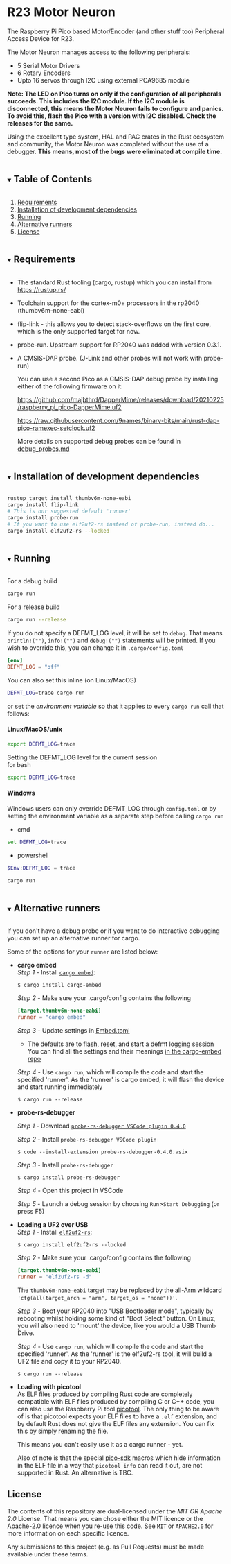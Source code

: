 # R23 Motor Neuron

The Raspberry Pi Pico based Motor/Encoder (and other stuff too) Peripheral Access Device for R23.

The Motor Neuron manages access to the following peripherals:
- 5 Serial Motor Drivers
- 6 Rotary Encoders
- Upto 16 servos through I2C using external PCA9685 module

**Note: The LED on Pico turns on only if the configuration of all peripherals succeeds. This includes the I2C module.
If the I2C module is disconnected, this means the Motor Neuron fails to configure and panics. To avoid this, flash the
Pico with a version with I2C disabled. Check the releases for the same.**

Using the excellent type system, HAL and PAC crates in the Rust ecosystem and community, the Motor Neuron was completed without the use
of a debugger. **This means, most of the bugs were eliminated at compile time.**
<!-- TABLE OF CONTENTS -->
<details open="open">
  
  <summary><h2 style="display: inline-block">Table of Contents</h2></summary>
  <ol>
    <li><a href="#markdown-header-requirements">Requirements</a></li>
    <li><a href="#installation-of-development-dependencies">Installation of development dependencies</a></li>
    <li><a href="#running">Running</a></li>
    <li><a href="#alternative-runners">Alternative runners</a></li>
    <li><a href="#license">License</a></li>
  </ol>
</details>

<!-- Requirements -->
<details open="open">
  <summary><h2 style="display: inline-block" id="requirements">Requirements</h2></summary>
  
- The standard Rust tooling (cargo, rustup) which you can install from https://rustup.rs/

- Toolchain support for the cortex-m0+ processors in the rp2040 (thumbv6m-none-eabi)

- flip-link - this allows you to detect stack-overflows on the first core, which is the only supported target for now.

- probe-run. Upstream support for RP2040 was added with version 0.3.1.

- A CMSIS-DAP probe. (J-Link and other probes will not work with probe-run)

  You can use a second Pico as a CMSIS-DAP debug probe by installing either of the following firmware on it:

  https://github.com/majbthrd/DapperMime/releases/download/20210225/raspberry_pi_pico-DapperMime.uf2

  https://raw.githubusercontent.com/9names/binary-bits/main/rust-dap-pico-ramexec-setclock.uf2

  More details on supported debug probes can be found in [debug_probes.md](debug_probes.md)

</details>

<!-- Installation of development dependencies -->
<details open="open">
  <summary><h2 style="display: inline-block" id="installation-of-development-dependencies">Installation of development dependencies</h2></summary>

```sh
rustup target install thumbv6m-none-eabi
cargo install flip-link
# This is our suggested default 'runner'
cargo install probe-run
# If you want to use elf2uf2-rs instead of probe-run, instead do...
cargo install elf2uf2-rs --locked
```

</details>


<!-- Running -->
<details open="open">
  <summary><h2 style="display: inline-block" id="running">Running</h2></summary>
  
For a debug build
```sh
cargo run
```
For a release build
```sh
cargo run --release
```

If you do not specify a DEFMT_LOG level, it will be set to `debug`.
That means `println!("")`, `info!("")` and `debug!("")` statements will be printed.
If you wish to override this, you can change it in `.cargo/config.toml` 
```toml
[env]
DEFMT_LOG = "off"
```
You can also set this inline (on Linux/MacOS)  
```sh
DEFMT_LOG=trace cargo run
```

or set the _environment variable_ so that it applies to every `cargo run` call that follows:
#### Linux/MacOS/unix
```sh
export DEFMT_LOG=trace
```

Setting the DEFMT_LOG level for the current session  
for bash
```sh
export DEFMT_LOG=trace
```

#### Windows
Windows users can only override DEFMT_LOG through `config.toml`
or by setting the environment variable as a separate step before calling `cargo run`
- cmd
```cmd
set DEFMT_LOG=trace
```
- powershell
```ps1
$Env:DEFMT_LOG = trace
```

```cmd
cargo run
```

</details>
<!-- ALTERNATIVE RUNNERS -->
<details open="open">
  <summary><h2 style="display: inline-block" id="alternative-runners">Alternative runners</h2></summary>

If you don't have a debug probe or if you want to do interactive debugging you can set up an alternative runner for cargo.  

Some of the options for your `runner` are listed below:

* **cargo embed**  
  *Step 1* - Install [`cargo embed`](https://github.com/probe-rs/cargo-embed):

  ```console
  $ cargo install cargo-embed
  ```

  *Step 2* - Make sure your .cargo/config contains the following

  ```toml
  [target.thumbv6m-none-eabi]
  runner = "cargo embed"
  ```

  *Step 3* - Update settings in [Embed.toml](./Embed.toml)  
  - The defaults are to flash, reset, and start a defmt logging session
  You can find all the settings and their meanings [in the cargo-embed repo](https://github.com/probe-rs/cargo-embed/blob/master/src/config/default.toml)

  *Step 4* - Use `cargo run`, which will compile the code and start the
  specified 'runner'. As the 'runner' is cargo embed, it will flash the device
  and start running immediately

  ```console
  $ cargo run --release
  ```

* **probe-rs-debugger**

  *Step 1* - Download [`probe-rs-debugger VSCode plugin 0.4.0`](https://github.com/probe-rs/vscode/releases/download/v0.4.0/probe-rs-debugger-0.4.0.vsix)

  *Step 2* - Install `probe-rs-debugger VSCode plugin`
  ```console
  $ code --install-extension probe-rs-debugger-0.4.0.vsix
  ```

  *Step 3* - Install `probe-rs-debugger`
  ```console
  $ cargo install probe-rs-debugger
  ```

  *Step 4* - Open this project in VSCode

  *Step 5* - Launch a debug session by choosing `Run`>`Start Debugging` (or press F5)

* **Loading a UF2 over USB**  
  *Step 1* - Install [`elf2uf2-rs`](https://github.com/JoNil/elf2uf2-rs):

  ```console
  $ cargo install elf2uf2-rs --locked
  ```

  *Step 2* - Make sure your .cargo/config contains the following

  ```toml
  [target.thumbv6m-none-eabi]
  runner = "elf2uf2-rs -d"
  ```

  The `thumbv6m-none-eabi` target may be replaced by the all-Arm wildcard
  `'cfg(all(target_arch = "arm", target_os = "none"))'`.

  *Step 3* - Boot your RP2040 into "USB Bootloader mode", typically by rebooting
  whilst holding some kind of "Boot Select" button. On Linux, you will also need
  to 'mount' the device, like you would a USB Thumb Drive.

  *Step 4* - Use `cargo run`, which will compile the code and start the
  specified 'runner'. As the 'runner' is the elf2uf2-rs tool, it will build a UF2
  file and copy it to your RP2040.

  ```console
  $ cargo run --release
  ```

* **Loading with picotool**  
  As ELF files produced by compiling Rust code are completely compatible with ELF
  files produced by compiling C or C++ code, you can also use the Raspberry Pi
  tool [picotool](https://github.com/raspberrypi/picotool). The only thing to be
  aware of is that picotool expects your ELF files to have a `.elf` extension, and
  by default Rust does not give the ELF files any extension. You can fix this by
  simply renaming the file.

  This means you can't easily use it as a cargo runner - yet.

  Also of note is that the special
  [pico-sdk](https://github.com/raspberrypi/pico-sdk) macros which hide
  information in the ELF file in a way that `picotool info` can read it out, are
  not supported in Rust. An alternative is TBC.

</details>

## License

The contents of this repository are dual-licensed under the _MIT OR Apache
2.0_ License. That means you can chose either the MIT licence or the
Apache-2.0 licence when you re-use this code. See `MIT` or `APACHE2.0` for more
information on each specific licence.

Any submissions to this project (e.g. as Pull Requests) must be made available
under these terms.
